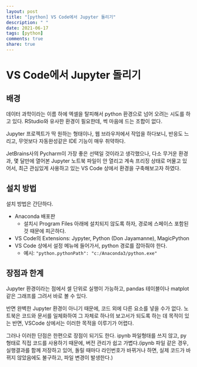 ```yaml
---
layout: post
title: "[python] VS Code에서 Jupyter 돌리기"
description: " "
date: 2021-06-17
tags: [python]
comments: true
share: true
---
```


# VS Code에서 Jupyter 돌리기

## 배경

데이터 과학이라는 이름 하에 엑셀을 탈피해서 python 환경으로 넘어 오려는 시도를 하고 있다.
RStudio와 유사한 환경이 필요한데, 썩 마음에 드는 조합이 없다.

Jupyter 프로젝트가 딱 원하는 형태이나, 웹 브라우저에서 작업을 하다보니, 반응도 느리고, 무엇보다 자동완성같은 IDE 기능이 매우 취약하다.

JetBrains사의 Pycharm이 가장 좋은 선택일 것이라고 생각했으나, 다소 무거운 환경과, 몇 달만에 열어본 Jupyter 노트북 파일이 안 열리고 계속 프리징 상태로 머물고 있어서, 최근 관심있게 사용하고 있는 VS Code 상에서 환경을 구축해보고자 하였다.

## 설치 방법

설치 방법은 간단하다.

* Anaconda 배포판
  * 설치시 Program Files 아래에 설치되지 않도록 하자, 경로에 스페이스 포함된 것 때문에 피곤하다.
* VS Code의 Extensions: Jypyter, Python (Don Jayamanne), MagicPython
* VS Code 상에서 설정 메뉴에 들어가서, python 경로를 잡아줘야 한다.
  * 예시: `"python.pythonPath": "c:/Anaconda3/python.exe"`

## 장점과 한계

Jupyter 환경이라는 점에서 셀 단위로 실행이 가능하고, pandas 테이블이나 matplot 같은 그래프를 그려서 바로 볼 수 있다.

반면 완벽한 Jupyter 환경이 아니기 때문에, 코드 외에 다른 요소를 넣을 수가 없다. 노트북은 코드와 문서를 일체화하여 그 자체로 하나의 보고서가 되도록 하는 데 목적이 있는 반면, VSCode 상에서는 이러한 목적을 이루기가 어렵다.

그러나 이러한 단점은 한편으로 장점이 되기도 한다. ipynb 파일형태를 쓰지 않고, py 형태로 직접 코드를 사용하기 때문에, 버전 관리가 쉽고 가볍다.(ipynb 파일 같은 경우, 실행결과를 함께 저장하고 있어, 돌릴 때마다 라인번호가 바뀌거나 하면, 실제 코드가 바뀌지 않았음에도 불구하고, 파일 변경이 발생한다.)

<vue-disqus/>
